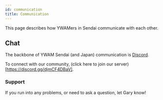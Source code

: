 ```yaml
---
id: communication
title: Communication
---
```


This page describes how YWAMers in Sendai communicate with each other.

## Chat

The backbone of YWAM Sendai (and Japan) communication is [Discord](https://discord.com/).

To connect with our community, (click here to join our server)[https://discord.gg/djmCF4DBaV].

### Support

If you run into any problems, or need to ask a question, let Gary know!
